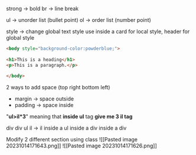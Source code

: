 
strong ->  bold
br ->  line break

ul -> unorder list (bullet point)
ol -> order list (number point)

style -> change global text style
use inside a card for local style, header for global style  
```html
<body style="background-color:powderblue;">  
  
<h1>This is a heading</h1>  
<p>This is a paragraph.</p>  
  
</body>
```

2 ways to add space (top right bottom left)
+ margin -> space outside 
+ padding -> space inside

"**ul>il*3**" meaning that **inside ul** tag **give me 3 il tag**

div div ul il -> il inside a ul inside a div inside a div 



Modify 2 different section using class
![[Pasted image 20231014171643.png]]
![[Pasted image 20231014171626.png]]


